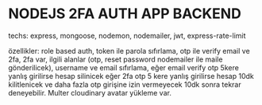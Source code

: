 # NODEJS 2FA AUTH APP BACKEND

techs: express, mongoose, nodemon, nodemailer, jwt, express-rate-limit

özellikler: role based auth, token ile parola sıfırlama, otp ile verify email ve 2fa, 2fa var, ilgili alanlar (otp, reset password nodemailer ile maile gönderilicek), username ve email sıfırlama, eğer email verify otp 5kere yanlış girilirse hesap silinicek eğer 2fa otp 5 kere yanlış girilirse hesap 10dk kilitlenicek ve daha fazla otp girişine izin vermeyecek 10dk sonra tekrar deneyebilir. Multer cloudinary avatar yükleme var.
